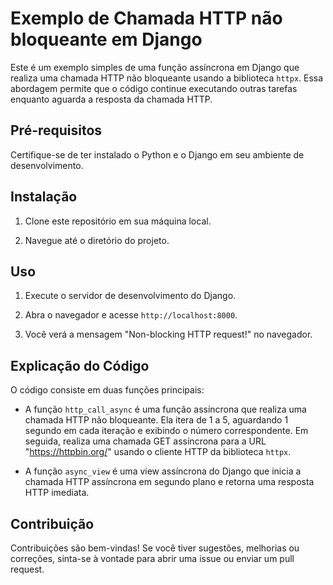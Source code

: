 # Exemplo de Chamada HTTP não bloqueante em Django

Este é um exemplo simples de uma função assíncrona em Django que realiza uma chamada HTTP não bloqueante usando a biblioteca `httpx`. Essa abordagem permite que o código continue executando outras tarefas enquanto aguarda a resposta da chamada HTTP.

## Pré-requisitos

Certifique-se de ter instalado o Python e o Django em seu ambiente de desenvolvimento.

## Instalação

1. Clone este repositório em sua máquina local.

2. Navegue até o diretório do projeto.

## Uso

1. Execute o servidor de desenvolvimento do Django.


2. Abra o navegador e acesse `http://localhost:8000`.

3. Você verá a mensagem "Non-blocking HTTP request!" no navegador.

## Explicação do Código

O código consiste em duas funções principais:

- A função `http_call_async` é uma função assíncrona que realiza uma chamada HTTP não bloqueante. Ela itera de 1 a 5, aguardando 1 segundo em cada iteração e exibindo o número correspondente. Em seguida, realiza uma chamada GET assíncrona para a URL "https://httpbin.org/" usando o cliente HTTP da biblioteca `httpx`.

- A função `async_view` é uma view assíncrona do Django que inicia a chamada HTTP assíncrona em segundo plano e retorna uma resposta HTTP imediata.

## Contribuição

Contribuições são bem-vindas! Se você tiver sugestões, melhorias ou correções, sinta-se à vontade para abrir uma issue ou enviar um pull request.
